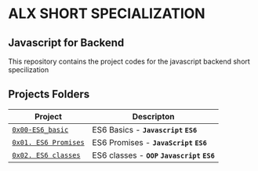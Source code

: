 # ALX SHORT SPECIALIZATION

## Javascript for Backend

This repository contains the project codes for the javascript backend short specilization

## Projects Folders

| Project | Descripton |
| ------- | ---------- |
| [`0x00-ES6_basic`](./0x00-ES6_basic/) | ES6 Basics - **`Javascript`** **`ES6`** 
| [`0x01. ES6 Promises`](./0x01-ES6_promise/) | ES6 Promises - **`JavaScript`** **`ES6`** |
| [`0x02. ES6 classes`](./0x02-ES6_classes/) | ES6 classes - **`OOP`** **`Javascript`** **`ES6`** |